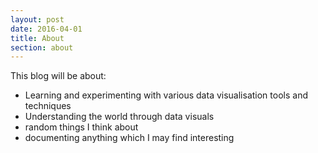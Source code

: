 ```yaml
---
layout: post
date: 2016-04-01
title: About
section: about
---
```



This blog will be about:

- Learning and experimenting with various data visualisation tools and techniques 
- Understanding the world through data visuals
- random things I think about
- documenting anything which I may find interesting

    

    


